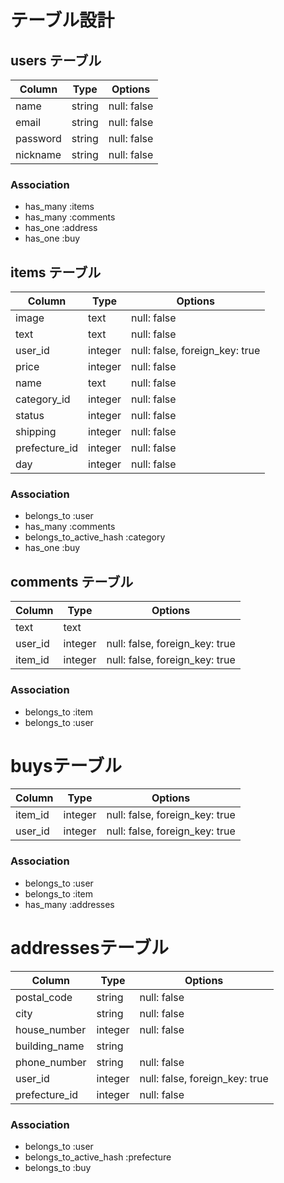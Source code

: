 # テーブル設計

## users テーブル

| Column   | Type   | Options     |
| -------- | ------ | ----------- |
| name     | string | null: false |
| email    | string | null: false |
| password | string | null: false |
| nickname | string | null: false |

### Association

- has_many :items
- has_many :comments
- has_one :address
- has_one :buy


## items テーブル

| Column        |    Type    |  Options                        |
| ------------- | ---------- | ------------------------------- |
|  image        |    text    | null: false                     |
|  text         |    text    | null: false                     |
| user_id       | integer    | null: false,  foreign_key: true |
| price         | integer    | null: false                     |
|  name         |    text    | null: false                     |
| category_id   | integer    | null: false                     |
| status        | integer    | null: false                     |
| shipping      | integer    | null: false                     |
| prefecture_id | integer    | null: false                     |
|  day          | integer    | null: false                     |

### Association

- belongs_to :user
- has_many :comments
- belongs_to_active_hash :category
- has_one :buy



## comments テーブル

| Column   |  Type      | Options                        |
| -------  | ---------- | ------------------------------ |
|   text   |    text    |                                |
|  user_id | integer    | null: false, foreign_key: true |
|  item_id | integer    | null: false, foreign_key: true |

### Association

- belongs_to :item
- belongs_to :user

# buysテーブル

| Column     |    Type    |  Options                          |
| ---------- | ---------- | --------------------------------- |
|  item_id   |  integer   | null: false,  foreign_key: true   |
|  user_id   |  integer   | null: false,  foreign_key: true   |

### Association

- belongs_to :user
- belongs_to :item
- has_many :addresses

# addressesテーブル

| Column        |    Type    |  Options                       |
| ------------- | ---------- | ------------------------------ |
| postal_code   |  string    | null: false                    |
|    city       |  string    | null: false                    |
| house_number  | integer    | null: false                    |
| building_name |  string    |                                |
| phone_number  |   string   | null: false                    |
| user_id       | integer    | null: false, foreign_key: true |
| prefecture_id | integer    | null: false                    |

### Association

- belongs_to :user
- belongs_to_active_hash :prefecture
- belongs_to :buy
